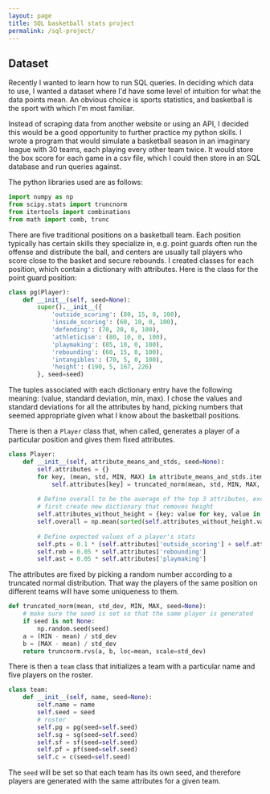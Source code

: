 ```yaml
---
layout: page
title: SQL basketball stats project
permalink: /sql-project/
---
```


## Dataset

Recently I wanted to learn how to run SQL queries.  In deciding which data to use, I wanted a dataset where I'd have some level of intuition for what the data points mean.  An obvious choice is sports statistics, and basketball is the sport with which I'm most familiar.  

Instead of scraping data from another website or using an API, I decided this would be a good opportunity to further practice my python skills.  I wrote a program that would simulate a basketball season in an imaginary league with 30 teams, each playing every other team twice.  It would store the box score for each game in a csv file, which I could then store in an SQL database and run queries against.

The python libraries used are as follows:

```python
import numpy as np
from scipy.stats import truncnorm
from itertools import combinations
from math import comb, trunc
```

There are five traditional positions on a basketball team.  Each position typically has certain skills they specialize in, e.g. point guards often run the offense and distribute the ball, and centers are usually tall players who score close to the basket and secure rebounds.  I created classes for each position, which contain a dictionary with attributes.  Here is the class for the point guard position:

```python
class pg(Player):
    def __init__(self, seed=None):
        super().__init__({
            'outside_scoring': (80, 15, 0, 100),
            'inside_scoring': (60, 10, 0, 100),
            'defending': (70, 20, 0, 100),
            'athleticism': (80, 10, 0, 100),
            'playmaking': (85, 10, 0, 100),
            'rebounding': (60, 15, 0, 100),
            'intangibles': (70, 5, 0, 100),
            'height': (190, 5, 167, 226)
        }, seed=seed)
```

The tuples associated with each dictionary entry have the following meaning: (value, standard deviation, min, max).  I chose the values and standard deviations for all the attributes by hand, picking numbers that seemed appropriate given what I know about the basketball positions.  

There is then a ```Player``` class that, when called, generates a player of a particular position and gives them fixed attributes.

```python
class Player:
    def __init__(self, attribute_means_and_stds, seed=None):
        self.attributes = {}
        for key, (mean, std, MIN, MAX) in attribute_means_and_stds.items():
            self.attributes[key] = truncated_norm(mean, std, MIN, MAX, seed)
        
        # Define overall to be the average of the top 3 attributes, except for height
        # first create new dictionary that removes height
        self.attributes_without_height = {key: value for key, value in self.attributes.items() if key != 'height'}
        self.overall = np.mean(sorted(self.attributes_without_height.values())[-3:])
        
        # Define expected values of a player's stats
        self.pts = 0.1 * (self.attributes['outside_scoring'] + self.attributes['inside_scoring'])
        self.reb = 0.05 * self.attributes['rebounding']
        self.ast = 0.05 * self.attributes['playmaking']
```

The attributes are fixed by picking a random number according to a truncated normal distribution.  That way the players of the same position on different teams will have some uniqueness to them.

```python
def truncated_norm(mean, std_dev, MIN, MAX, seed=None):
    # make sure the seed is set so that the same player is generated
    if seed is not None:
        np.random.seed(seed)
    a = (MIN - mean) / std_dev
    b = (MAX - mean) / std_dev
    return truncnorm.rvs(a, b, loc=mean, scale=std_dev)
```

There is then a ```team``` class that initializes a team with a particular name and five players on the roster.

```python
class team:
    def __init__(self, name, seed=None):
        self.name = name
        self.seed = seed
        # roster
        self.pg = pg(seed=self.seed)
        self.sg = sg(seed=self.seed)
        self.sf = sf(seed=self.seed)
        self.pf = pf(seed=self.seed)
        self.c = c(seed=self.seed)
```

The ```seed``` will be set so that each team has its own seed, and therefore players are generated with the same attributes for a given team.  